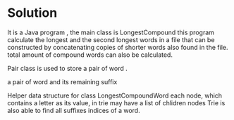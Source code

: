 # Solution

It is a Java program , 
the main class is LongestCompound 
this program calculate the longest and the second longest words in a file
that can be constructed by concatenating copies of shorter words 
also found in the file. 
 total amount of compound words can also be calculated.
 
Pair class is used to store a pair of word .

  a pair of word and its remaining suffix
 
  Helper data structure for class LongestCompoundWord
 each node, which contains a letter as its value,
 in trie may have a list of chlidren nodes
 Trie is also able to find all suffixes indices of a word.
  
 
 

